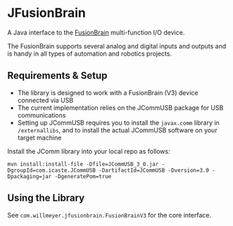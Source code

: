 # JFusionBrain

A Java interface to the [FusionBrain](http://www.mp3car.com/fusion-brain/) multi-function I/O device.

The FusionBrain supports several analog and digital inputs and outputs and is handy in all types of
automation and robotics projects.

## Requirements & Setup

- The library is designed to work with a FusionBrain (V3) device connected via USB
- The current implementation relies on the JCommUSB package for USB communications
- Setting up JCommUSB requires you to install the `javax.comm` library in `/externallibs`, and to
  install the actual JCommUSB software on your target machine

Install the JComm library into your local repo as follows:
 
`mvn install:install-file -Dfile=JCommUSB_3_0.jar -DgroupId=com.icaste.JCommUSB -DartifactId=JCommUSB -Dversion=3.0 -Dpackaging=jar -DgeneratePom=true`

## Using the Library

See `com.willmeyer.jfusionbrain.FusionBrainV3` for the core interface.


